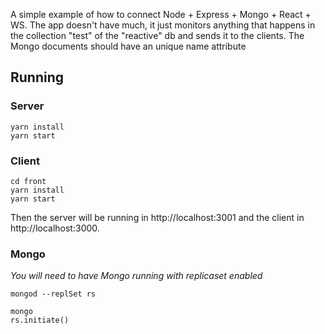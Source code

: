 A simple example of how to connect Node + Express + Mongo + React + WS. The app doesn't have much, it just monitors anything that happens in the collection "test" of the "reactive" db and sends it to the clients. The Mongo documents should have an unique name attribute

## Running

### Server

```
yarn install
yarn start
```


### Client
```
cd front
yarn install
yarn start
```

Then the server will be running in http://localhost:3001 and the client in http://localhost:3000. 

### Mongo

*You will need to have Mongo running with replicaset enabled* 

```
mongod --replSet rs

mongo
rs.initiate()
```

